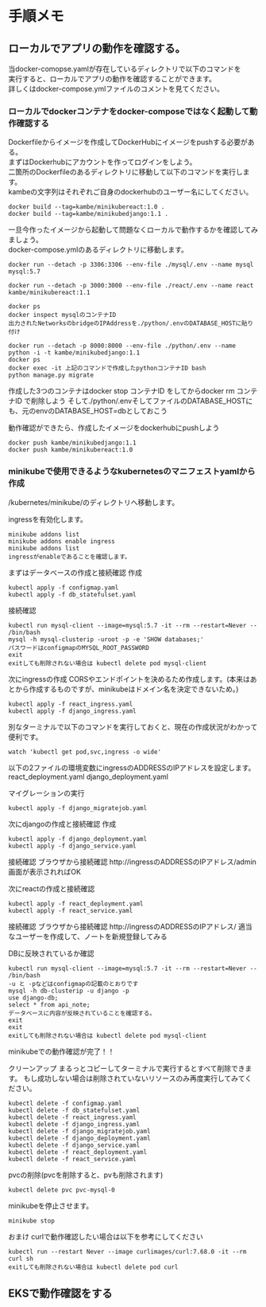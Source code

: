 # 手順メモ

## ローカルでアプリの動作を確認する。

当docker-comopse.yamlが存在しているディレクトリで以下のコマンドを  
実行すると、ローカルでアプリの動作を確認することができます。  
詳しくはdocker-compose.ymlファイルのコメントを見てください。  

### ローカルでdockerコンテナをdocker-composeではなく起動して動作確認する
Dockerfileからイメージを作成してDockerHubにイメージをpushする必要がある。  
まずはDockerhubにアカウントを作ってログインをしよう。  
二箇所のDockerfileのあるディレクトリに移動して以下のコマンドを実行します。  
kambeの文字列はそれぞれご自身のdockerhubのユーザー名にしてください。
```
docker build --tag=kambe/minikubereact:1.0 .
docker build --tag=kambe/minikubedjango:1.1 .
```

一旦今作ったイメージから起動して問題なくローカルで動作するかを確認してみましょう。  
docker-compose.ymlのあるディレクトリに移動します。
```
docker run --detach -p 3306:3306 --env-file ./mysql/.env --name mysql mysql:5.7 

docker run --detach -p 3000:3000 --env-file ./react/.env --name react kambe/minikubereact:1.1

docker ps 
docker inspect mysqlのコンテナID
出力されたNetworksのbridgeのIPAddressを./python/.envのDATABASE_HOSTに貼り付け

docker run --detach -p 8000:8000 --env-file ./python/.env --name python -i -t kambe/minikubedjango:1.1
docker ps 
docker exec -it 上記のコマンドで作成したpythonコンテナID bash
python manage.py migrate
```
作成した3つのコンテナはdocker stop コンテナID をしてからdocker rm コンテナID で削除しよう
そして./python/.envそしてファイルのDATABASE_HOSTにも、元のenvのDATABASE_HOST=dbとしておこう

動作確認ができたら、作成したイメージをdockerhubにpushしよう
```
docker push kambe/minikubedjango:1.1
docker push kambe/minikubereact:1.0
```
### minikubeで使用できるようなkubernetesのマニフェストyamlから作成

/kubernetes/minikube/のディレクトリへ移動します。

ingressを有効化します。
```
minikube addons list
minikube addons enable ingress
minikube addons list
ingressがenableであることを確認します。
```

まずはデータベースの作成と接続確認
作成
```
kubectl apply -f configmap.yaml
kubectl apply -f db_statefulset.yaml
```
接続確認
```
kubectl run mysql-client --image=mysql:5.7 -it --rm --restart=Never -- /bin/bash
mysql -h mysql-clusterip -uroot -p -e 'SHOW databases;'
パスワードはconfigmapのMYSQL_ROOT_PASSWORD
exit
exitしても削除されない場合は kubectl delete pod mysql-client
```



次にingressの作成
CORSやエンドポイントを決めるため作成します。(本来はあとから作成するものですが、minikubeはドメイン名を決定できないため。)
```
kubectl apply -f react_ingress.yaml
kubectl apply -f django_ingress.yaml
```
別なターミナルで以下のコマンドを実行しておくと、現在の作成状況がわかって便利です。
```
watch 'kubectl get pod,svc,ingress -o wide'
```

以下の2ファイルの環境変数にingressのADDRESSのIPアドレスを設定します。
react_deployment.yaml
django_deployment.yaml

マイグレーションの実行
```
kubectl apply -f django_migratejob.yaml
```

次にdjangoの作成と接続確認
作成
```
kubectl apply -f django_deployment.yaml
kubectl apply -f django_service.yaml
```
接続確認
ブラウザから接続確認
http://ingressのADDRESSのIPアドレス/admin
画面が表示されればOK



次にreactの作成と接続確認
```
kubectl apply -f react_deployment.yaml
kubectl apply -f react_service.yaml
```

接続確認
ブラウザから接続確認
http://ingressのADDRESSのIPアドレス/
適当なユーザーを作成して、ノートを新規登録してみる

DBに反映されているか確認
```
kubectl run mysql-client --image=mysql:5.7 -it --rm --restart=Never -- /bin/bash
-u と -pなどはconfigmapの記載のとおりです  
mysql -h db-clusterip -u django -p
use django-db;
select * from api_note;
データベースに内容が反映されていることを確認する。
exit
exit
exitしても削除されない場合は kubectl delete pod mysql-client
```

minikubeでの動作確認が完了！！

クリーンアップ
まるっとコピーしてターミナルで実行するとすべて削除できます。
もし成功しない場合は削除されていないリソースのみ再度実行してみてください。
```
kubectl delete -f configmap.yaml
kubectl delete -f db_statefulset.yaml
kubectl delete -f react_ingress.yaml
kubectl delete -f django_ingress.yaml
kubectl delete -f django_migratejob.yaml
kubectl delete -f django_deployment.yaml
kubectl delete -f django_service.yaml
kubectl delete -f react_deployment.yaml
kubectl delete -f react_service.yaml
```
pvcの削除(pvcを削除すると、pvも削除されます)
```
kubectl delete pvc pvc-mysql-0
```
minikubeを停止させます。
```
minikube stop
```

おまけ
curlで動作確認したい場合は以下を参考にしてください
```
kubectl run --restart Never --image curlimages/curl:7.68.0 -it --rm curl sh
exitしても削除されない場合は kubectl delete pod curl
```

## EKSで動作確認をする